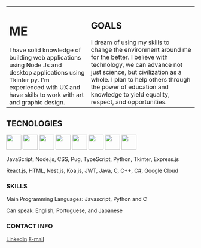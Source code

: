 | | |
|--|--|
| <h1>ME</h1> I have solid knowledge of building web applications using Node Js and desktop applications using Tkinter py. I'm experienced with UX and have skills to work with art and graphic design. | <h2>GOALS</h2> I dream of using my skills to change the environment around me for the better. I believe with technology, we can advance not just science, but civilization as a whole. I plan to help others through the power of education and knowledge to yield equality, respect, and opportunities.|
 
<h2>TECNOLOGIES</h2>
<div style="diplay: flex; column-gap: 10%; justify-content: center;">
 <img class="js" src=https://user-images.githubusercontent.com/119072440/220212033-21a418b7-3420-4b90-a285-6e392bb10692.png style="width: 40px"></img>
 <img src=https://user-images.githubusercontent.com/119072440/220212073-c71ecdd0-e955-421d-acd2-96a1ca67c443.png style="width: 40px"></img>
 <img src=https://user-images.githubusercontent.com/119072440/220212103-35bc1223-465f-45ae-81a6-00fcb26c6ec1.png style="width: 40px"></img>
 <img src=https://user-images.githubusercontent.com/119072440/220212242-6aa56888-d8c6-40f6-98a6-d5fbbd1dd2ce.png style="width: 40px"></img>
 <img src=https://user-images.githubusercontent.com/119072440/220212604-843f55aa-0868-435a-95b5-d94402eaf380.png style="width: 40px"></img>
 <img src=https://user-images.githubusercontent.com/119072440/220212748-d02ad4a1-3e4a-4d56-9dd7-ec2ec0762bbc.png style="width: 40px"></img>
 <img src=https://user-images.githubusercontent.com/119072440/220212887-3ef6174a-13ba-4159-88e3-4202b108c305.png style="width: 40px"></img>
 <img src=https://user-images.githubusercontent.com/119072440/220378401-a22f0bb7-366f-4168-8644-20219f688466.png style="width: 40px"></img>
</div>
<p>JavaScript, Node.js, CSS, Pug, TypeScript, Python, Tkinter, Express.js<p>
<p>React.js, HTML, Nest.js, Koa.js, JWT, Java, C, C++, C#, Google Cloud<p>

### SKILLS
<p>Main Programming Languages: Javascript, Python and C<p>
<p>Can speak: English, Portuguese, and Japanese<p>
 
### CONTACT INFO
[Linkedin](https://www.linkedin.com/in/arthuralmeidadev)
[E-mail](arthuralmeida.office.dev@gmail.com)
